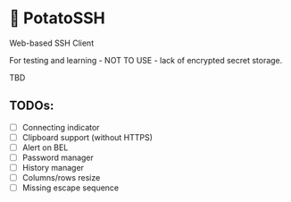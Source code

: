 # 🥔 PotatoSSH
Web-based SSH Client

For testing and learning - NOT TO USE - lack of encrypted secret storage.

TBD

## TODOs:
 - [ ] Connecting indicator
 - [ ] Clipboard support (without HTTPS)
 - [ ] Alert on BEL
 - [ ] Password manager
 - [ ] History manager
 - [ ] Columns/rows resize
 - [ ] Missing escape sequence
